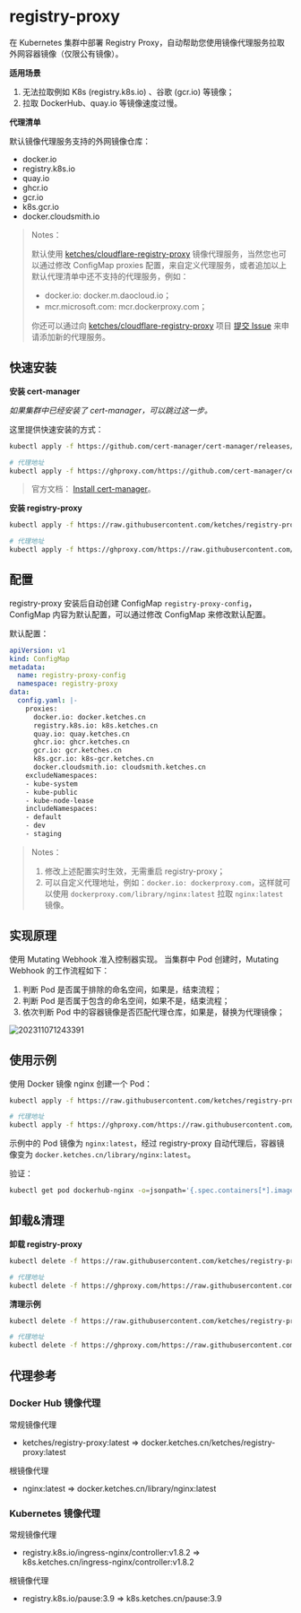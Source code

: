 # registry-proxy

在 Kubernetes 集群中部署 Registry Proxy，自动帮助您使用镜像代理服务拉取外网容器镜像（仅限公有镜像）。

**适用场景**

1. 无法拉取例如 K8s (registry.k8s.io) 、谷歌 (gcr.io) 等镜像；
2. 拉取 DockerHub、quay.io 等镜像速度过慢。

**代理清单**

默认镜像代理服务支持的外网镜像仓库：

- docker.io
- registry.k8s.io
- quay.io
- ghcr.io
- gcr.io
- k8s.gcr.io
- docker.cloudsmith.io

> Notes：
> 
> 默认使用 [ketches/cloudflare-registry-proxy](https://github.com/ketches/cloudflare-registry-proxy) 镜像代理服务，当然您也可以通过修改 ConfigMap proxies 配置，来自定义代理服务，或者追加以上默认代理清单中还不支持的代理服务，例如：
> - docker.io: docker.m.daocloud.io；
> - mcr.microsoft.com: mcr.dockerproxy.com；
> 
> 你还可以通过向 [ketches/cloudflare-registry-proxy](https://github.com/ketches/cloudflare-registry-proxy) 项目 [提交 Issue](https://github.com/ketches/cloudflare-registry-proxy/issues/new) 来申请添加新的代理服务。

## 快速安装

**安装 cert-manager**

*如果集群中已经安装了 cert-manager，可以跳过这一步。*

这里提供快速安装的方式：

```bash
kubectl apply -f https://github.com/cert-manager/cert-manager/releases/download/v1.13.2/cert-manager.yaml

# 代理地址
kubectl apply -f https://ghproxy.com/https://github.com/cert-manager/cert-manager/releases/download/v1.13.2/cert-manager.yaml
```

> 官方文档： [Install cert-manager](https://cert-manager.io/docs/installation/)。

**安装 registry-proxy**

```bash
kubectl apply -f https://raw.githubusercontent.com/ketches/registry-proxy/master/deploy/manifests.yaml

# 代理地址
kubectl apply -f https://ghproxy.com/https://raw.githubusercontent.com/ketches/registry-proxy/master/deploy/manifests.yaml
```
## 配置

registry-proxy 安装后自动创建 ConfigMap `registry-proxy-config`，ConfigMap 内容为默认配置，可以通过修改 ConfigMap 来修改默认配置。

默认配置：

```yaml
apiVersion: v1
kind: ConfigMap
metadata:
  name: registry-proxy-config
  namespace: registry-proxy
data:
  config.yaml: |-
    proxies:
      docker.io: docker.ketches.cn
      registry.k8s.io: k8s.ketches.cn
      quay.io: quay.ketches.cn
      ghcr.io: ghcr.ketches.cn
      gcr.io: gcr.ketches.cn
      k8s.gcr.io: k8s-gcr.ketches.cn
      docker.cloudsmith.io: cloudsmith.ketches.cn
    excludeNamespaces:
    - kube-system
    - kube-public
    - kube-node-lease
    includeNamespaces:
    - default
    - dev
    - staging
```

> Notes：
> 1. 修改上述配置实时生效，无需重启 registry-proxy；
> 2. 可以自定义代理地址，例如：`docker.io: dockerproxy.com`，这样就可以使用 `dockerproxy.com/library/nginx:latest` 拉取 `nginx:latest` 镜像。

## 实现原理

使用 Mutating Webhook 准入控制器实现。 当集群中 Pod 创建时，Mutating Webhook 的工作流程如下：

1. 判断 Pod 是否属于排除的命名空间，如果是，结束流程；
2. 判断 Pod 是否属于包含的命名空间，如果不是，结束流程；
3. 依次判断 Pod 中的容器镜像是否匹配代理仓库，如果是，替换为代理镜像；

![202311071243391](https://pding.oss-cn-hangzhou.aliyuncs.com/images/202311071243391.png)

## 使用示例

使用 Docker 镜像 nginx 创建一个 Pod：

```bash
kubectl apply -f https://raw.githubusercontent.com/ketches/registry-proxy/master/examples/dockerhub-nginx.yaml

# 代理地址
kubectl apply -f https://ghproxy.com/https://raw.githubusercontent.com/ketches/registry-proxy/master/examples/dockerhub-nginx.yaml
```

示例中的 Pod 镜像为 `nginx:latest`，经过 registry-proxy 自动代理后，容器镜像变为 `docker.ketches.cn/library/nginx:latest`。

验证：

```bash
kubectl get pod dockerhub-nginx -o=jsonpath='{.spec.containers[*].image}'
```

## 卸载&清理

**卸载 registry-proxy**

```bash
kubectl delete -f https://raw.githubusercontent.com/ketches/registry-proxy/master/deploy/manifests.yaml

# 代理地址
kubectl delete -f https://ghproxy.com/https://raw.githubusercontent.com/ketches/registry-proxy/master/deploy/manifests.yaml
```

**清理示例**

```bash
kubectl delete -f https://raw.githubusercontent.com/ketches/registry-proxy/master/examples/dockerhub-nginx.yaml

# 代理地址
kubectl delete -f https://ghproxy.com/https://raw.githubusercontent.com/ketches/registry-proxy/master/examples/dockerhub-nginx.yaml
```

## 代理参考

### Docker Hub 镜像代理

常规镜像代理
- ketches/registry-proxy:latest => docker.ketches.cn/ketches/registry-proxy:latest

根镜像代理
- nginx:latest => docker.ketches.cn/library/nginx:latest

### Kubernetes 镜像代理

常规镜像代理
- registry.k8s.io/ingress-nginx/controller:v1.8.2 => k8s.ketches.cn/ingress-nginx/controller:v1.8.2

根镜像代理
- registry.k8s.io/pause:3.9 => k8s.ketches.cn/pause:3.9

